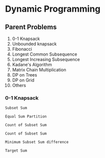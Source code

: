 # Dynamic Programming

## Parent Problems 

1. 0-1 Knapsack
2. Unbounded knapsack
3. Fibonacci
4. Longest Common Subsequence
5. Longest Increasing Subsequence
6. Kadane's Algorithm
7. Matrix Chain Multiplication
8. DP on Trees
9. DP on Grid
10. Others

### 0-1 Knapsack

```
Subset Sum
```
```
Equal Sum Partition
```
```
Count of Subset Sum
```
```
Count of Subset Sum
```
```
Minimum Subset Sum difference
```
```
Target Sum
```
